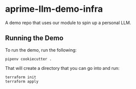 # aprime-llm-demo-infra
A demo repo that uses our module to spin up a personal LLM.

## Running the Demo
To run the demo, run the following:

```
pipenv cookiecutter .
```

That will create a directory that you can go into and run:
```
terraform init
terraform apply
```
